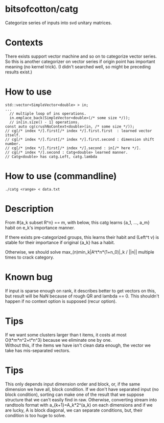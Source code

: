 # bitsofcotton/catg
Categorize series of inputs into svd unitary matrices.

# Contexts
There exists support vector machine and so on to categorize vector series.  
So this is another categorizer on vector series if origin point has important meaning (no kernel trick).
(I didn't searched well, so might be preceding results exist.)

# How to use
    std::vector<SimpleVector<double> > in;
    ...
      // multiple loop of ins operations.
      in.emplace_back(SimpleVector<double>(/* some size */));
      // in[in.size() - 1] operations.
    const auto cg(crushNoContext<double>(in, /* some size */));
    // cg[/* index */].first[/* index */].first.first  : learned vector itself.
    // cg[/* index */].first[/* index */].first.second : dimension shift number.
    // cg[/* index */].first[/* index */].second : in[/* here */].
    // cg[/* index */].second : Catg<double> learned manner.
    // Catg<double> has catg.Left, catg.lambda

# How to use (commandline)
    ./catg <range> < data.txt

# Description
From #{a_k subset R^n} == m, with below, this catg learns {a_1, ..., a_m} habit on e_k's importance manner.

If there exists pre-categorized groups, this learns their habit and (Left^t v) is stable for their importance
if original {a_k} has a habit.

Otherwise, we should solve max_(n)min_k|A^t\*n\*(1+n_0)|\_k / ||n|| multiple times to crack category.

# Known bug
If input is sparse enough on rank, it describes better to get vectors on this, but result will be NaN because of rough QR and lambda == 0.
This shouldn't happen if no context option is supposed (recur option).

# Tips
If we want some clusters larger than t items, it costs at most O(t\*m\*n^2+t\*n^3) because we eliminate one by one.  
Without this, if the items we have isn't clean data enough, the vector we take has mis-separated vectors.

# Tips
This only depends input dimension order and block, or, if the same dimension we have all, block condition.
If we don't have separated input (no block condition), sorting can make one of the result that we suppose structure that we can't easily find in raw.
Otherwise, converting stream into randtools format with a\_{k+1}=A\_k\*2^(a\_k) on each dimensions and if we are lucky, A is block diagonal,
we can separate conditions, but, their condition is too huge to solve.
